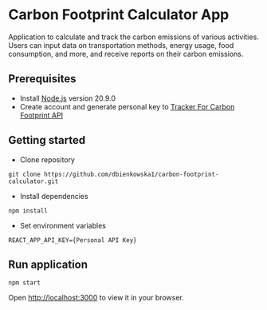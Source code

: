 # Carbon Footprint Calculator App

Application to calculate and track the carbon emissions of various activities. Users can input data on transportation methods, energy usage, food consumption, and more, and receive reports on their carbon emissions.

## Prerequisites

- Install [Node.js](https://nodejs.org/en/) version 20.9.0
- Create account and generate personal key to [Tracker For Carbon Footprint API](https://rapidapi.com/zyla-labs-zyla-labs-default/api/tracker-for-carbon-footprint-api/)

## Getting started
- Clone repository
```
git clone https://github.com/dbienkowska1/carbon-footprint-calculator.git
```
- Install dependencies
```
npm install
```
- Set environment variables
```
REACT_APP_API_KEY={Personal API Key}
```
## Run application
```
npm start
```
Open [http://localhost:3000](http://localhost:3000) to view it in your browser.
